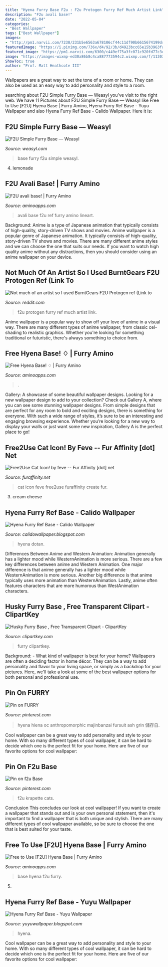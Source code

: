 ```yaml
---
title: "Hyena Furry Base F2u : F2u Protogen Furry Ref Much Artist Link"
description: "F2u avali base!"
date: "2022-05-04"
categories:
- "Best Wallpaper"
tags: ["Best Wallpaper"]
images:
- "http://pm1.narvii.com/7238/231b5e6563a678106cf44c11df90b6615674199dr1-1280-714v2_uhq.jpg"
featuredImage: "https://i.pinimg.com/736x/d4/92/3b/d4923bcc65e15b3963fa7870c153f239.jpg"
featured_image: "https://pm1.narvii.com/6300/c449ef75a3fc071c920fd77c3c4aa80d5c0a9442_00.jpg"
image: "https://images-wixmp-ed30a86b8c4ca887773594c2.wixmp.com/f/11303daa-cc68-420d-9d8d-f9858b1282d1/ddyhxac-5492481e-458d-44f1-80bb-5623193b6bc1.jpg/v1/fill/w_800,h_1143,q_75,strp/hyena_furry_by_darohid_ddyhxac-fullview.jpg?token=eyJ0eXAiOiJKV1QiLCJhbGciOiJIUzI1NiJ9.eyJzdWIiOiJ1cm46YXBwOiIsImlzcyI6InVybjphcHA6Iiwib2JqIjpbW3sicGF0aCI6IlwvZlwvMTEzMDNkYWEtY2M2OC00MjBkLTlkOGQtZjk4NThiMTI4MmQxXC9kZHloeGFjLTU0OTI0ODFlLTQ1OGQtNDRmMS04MGJiLTU2MjMxOTNiNmJjMS5qcGciLCJoZWlnaHQiOiI8PTExNDMiLCJ3aWR0aCI6Ijw9ODAwIn1dXSwiYXVkIjpbInVybjpzZXJ2aWNlOmltYWdlLndhdGVybWFyayJdLCJ3bWsiOnsicGF0aCI6Ilwvd21cLzExMzAzZGFhLWNjNjgtNDIwZC05ZDhkLWY5ODU4YjEyODJkMVwvZGFyb2hpZC00LnBuZyIsIm9wYWNpdHkiOjk1LCJwcm9wb3J0aW9ucyI6MC40NSwiZ3Jhdml0eSI6ImNlbnRlciJ9fQ.JW8MeYtx8BAUB1p9B5QMQ1nq45RDHOws4BVb0cPtXa4"
ShowToc: true
author: "Prof. Matt Heathcote III"
---
```



Wallpapers are a great way to set the tone of a room or home. They can also be used as an easy way to add personality and style to a room.

	

		
searching about F2U Simple Furry Base — Weasyl you've visit to the right web. We have 11 Pictures about F2U Simple Furry Base — Weasyl like Free to Use [F2U] Hyena Base | Furry Amino, Hyena Furry Ref Base - Yuyu Wallpaper and also Hyena Furry Ref Base - Calido Wallpaper. Here it is:
		
    
## F2U Simple Furry Base — Weasyl

<img loading=lazy src="https://cdn.weasyl.com/~lezified/submissions/1475074/44e3fd61d0fbea901f6bd63cebf4c1c8cb084e5021a13222a669421becbb8143/lezified-f2u-simple-furry-base.png" onerror="this.onerror=null;this.src='https://tse4.mm.bing.net/th?id=OIP.Pom19-kDJMxxsRLhO5JNdwHaJ4&amp;pid=15.1';" alt="F2U Simple Furry Base — Weasyl">

_Source: weasyl.com_

>base furry f2u simple weasyl. 

	

4. lemonade 

    
## F2U Avali Base! | Furry Amino

<img loading=lazy src="http://pm1.narvii.com/7238/231b5e6563a678106cf44c11df90b6615674199dr1-1280-714v2_uhq.jpg" onerror="this.onerror=null;this.src='https://tse4.mm.bing.net/th?id=OIP.chjZYvl5kz0_idTYZ5hRJAHaEI&amp;pid=15.1';" alt="F2U avali base! | Furry Amino">

_Source: aminoapps.com_

>avali base f2u ref furry amino lineart. 

	

Background: Anime is a type of Japanese animation that typically consists of high-quality, story-driven TV shows and movies.
Anime wallpaper is a popular genre of Japanese animation. It typically consists of high-quality, story-driven TV shows and movies. There are many different anime styles and we can choose the one that suits our needs. If you want to watch high quality anime without any distractions, then you should consider using an anime wallpaper on your device.

    
## Not Much Of An Artist So I Used BurntGears F2U Protogen Ref (Link To

<img loading=lazy src="https://preview.redd.it/3q78igtffc241.png?width=960&amp;crop=smart&amp;auto=webp&amp;s=b5e79c31ae69fadd2cf43407ea2403109c4ed555" onerror="this.onerror=null;this.src='https://tse3.mm.bing.net/th?id=OIP.bKJ1k3iJkU6teNMar07BcwHaFB&amp;pid=15.1';" alt="Not much of an artist so I used BurntGears F2U Protogen ref (Link to">

_Source: reddit.com_

>f2u protogen furry ref much artist link. 

	

Anime wallpaper is a popular way to show off your love of anime in a visual way. There are many different types of anime wallpaper, from classic cel-shading to realistic graphics. Whether you're looking for something traditional or futuristic, there's always something to choice from.

    
## Free Hyena Base! ♢ | Furry Amino

<img loading=lazy src="https://pm1.narvii.com/6300/c449ef75a3fc071c920fd77c3c4aa80d5c0a9442_00.jpg" onerror="this.onerror=null;this.src='https://tse3.mm.bing.net/th?id=OIP.MBgUTQTJSdgyLIPOMjCB4gHaFI&amp;pid=15.1';" alt="Free Hyena Base! ♢ | Furry Amino">

_Source: aminoapps.com_

>. 

	

Gallery: A showcase of some beautiful wallpaper designs.
Looking for a new wallpaper design to add to your collection? Check out Gallery A, where you can see some stunning wallpaper designs. From simple designs that are perfect for any room to bold and exciting designs, there is something for everyone. With such a wide range of styles, it’s sure to be an interesting and engaging browsing experience. Whether you’re looking for a new way to display your walls or just want some new inspiration, Gallery A is the perfect place to go!





	
	
    
## Free2Use Cat Icon! By Feve -- Fur Affinity [dot] Net

<img loading=lazy src="https://t.facdn.net/17865468@800-1443985006.jpg" onerror="this.onerror=null;this.src='https://tse2.mm.bing.net/th?id=OIP.isEhoyB-ICPjPgcryHHCfwHaHa&amp;pid=15.1';" alt="Free2Use Cat Icon! by feve -- Fur Affinity [dot] net">

_Source: furaffinity.net_

>cat icon feve free2use furaffinity create fur. 

	

3. cream cheese 

    
## Hyena Furry Ref Base - Calido Wallpaper

<img loading=lazy src="https://d.furaffinity.net/art/dreamthlef/1470873006/1470873006.dreamthlef_dotan.png" onerror="this.onerror=null;this.src='https://tse2.mm.bing.net/th?id=OIP.qJV_uXTpp9TJ7X_wMIYfCQHaE7&amp;pid=15.1';" alt="Hyena Furry Ref Base - Calido Wallpaper">

_Source: calidowallpaper.blogspot.com_

>hyena dotan. 

	

Differences Between Anime and Western Animation: Animation generally has a lighter mood while WesternAnimation is more serious.
There are a few key differences between anime and Western Animation. One major difference is that anime generally has a lighter mood while WesternAnimation is more serious. Another big difference is that anime typically uses more animation than WesternAnimation. Lastly, anime often features characters that are more humorous than WestAnimation characters.

    
## Husky Furry Base , Free Transparent Clipart - ClipartKey

<img loading=lazy src="https://www.clipartkey.com/mpngs/m/66-661949_husky-furry-base.png" onerror="this.onerror=null;this.src='https://tse1.mm.bing.net/th?id=OIP.M27o9HgRZ77abxpKIeahCwHaEj&amp;pid=15.1';" alt="Husky Furry Base , Free Transparent Clipart - ClipartKey">

_Source: clipartkey.com_

>furry clipartkey. 

	

Background: - What kind of wallpaper is best for your home?
Wallpapers are often a deciding factor in home décor. They can be a way to add personality and flavor to your living space, or simply as a backdrop for your pictures. Here, we'll take a look at some of the best wallpaper options for both personal and professional use.

    
## Pin On FURRY

<img loading=lazy src="https://i.pinimg.com/originals/e7/46/a3/e746a3040b9746e9b5a79d06efd0c43e.jpg" onerror="this.onerror=null;this.src='https://tse4.mm.bing.net/th?id=OIP.derevJLzUXBulMS6ufejrQHaLH&amp;pid=15.1';" alt="Pin on FURRY">

_Source: pinterest.com_

>hyena hiena oc anthropomorphic majinbanzai fursuit ash grin 儲存自. 

	

Cool wallpaper can be a great way to add personality and style to your home. With so many different types of cool wallpaper, it can be hard to decide which one is the perfect fit for your home. Here are five of our favorite options for cool wallpaper: 

    
## Pin On F2u Base

<img loading=lazy src="https://i.pinimg.com/736x/d4/92/3b/d4923bcc65e15b3963fa7870c153f239.jpg" onerror="this.onerror=null;this.src='https://tse1.mm.bing.net/th?id=OIP.B-J4Qy5juyfzK_4b1nKhaAHaGt&amp;pid=15.1';" alt="Pin on f2u Base">

_Source: pinterest.com_

>f2u krapette cats. 

	

Conclusion
This concludes our look at cool wallpaper! If you want to create a wallpaper that stands out and is your own personal statement, then it's important to find a wallpaper that is both unique and stylish. There are many different types of cool wallpaper available, so be sure to choose the one that is best suited for your taste.

    
## Free To Use [F2U] Hyena Base | Furry Amino

<img loading=lazy src="https://pm1.narvii.com/6549/1e63b0eca6443ecb4d4a4b494a447436eceb3296_hq.jpg" onerror="this.onerror=null;this.src='https://tse2.mm.bing.net/th?id=OIP.m5Ngb29iDp-YFH5XfWOHCAHaOn&amp;pid=15.1';" alt="Free to Use [F2U] Hyena Base | Furry Amino">

_Source: aminoapps.com_

>base hyena f2u furry. 

	

5.

    
## Hyena Furry Ref Base - Yuyu Wallpaper

<img loading=lazy src="https://images-wixmp-ed30a86b8c4ca887773594c2.wixmp.com/f/11303daa-cc68-420d-9d8d-f9858b1282d1/ddyhxac-5492481e-458d-44f1-80bb-5623193b6bc1.jpg/v1/fill/w_800,h_1143,q_75,strp/hyena_furry_by_darohid_ddyhxac-fullview.jpg?token=eyJ0eXAiOiJKV1QiLCJhbGciOiJIUzI1NiJ9.eyJzdWIiOiJ1cm46YXBwOiIsImlzcyI6InVybjphcHA6Iiwib2JqIjpbW3sicGF0aCI6IlwvZlwvMTEzMDNkYWEtY2M2OC00MjBkLTlkOGQtZjk4NThiMTI4MmQxXC9kZHloeGFjLTU0OTI0ODFlLTQ1OGQtNDRmMS04MGJiLTU2MjMxOTNiNmJjMS5qcGciLCJoZWlnaHQiOiI8PTExNDMiLCJ3aWR0aCI6Ijw9ODAwIn1dXSwiYXVkIjpbInVybjpzZXJ2aWNlOmltYWdlLndhdGVybWFyayJdLCJ3bWsiOnsicGF0aCI6Ilwvd21cLzExMzAzZGFhLWNjNjgtNDIwZC05ZDhkLWY5ODU4YjEyODJkMVwvZGFyb2hpZC00LnBuZyIsIm9wYWNpdHkiOjk1LCJwcm9wb3J0aW9ucyI6MC40NSwiZ3Jhdml0eSI6ImNlbnRlciJ9fQ.JW8MeYtx8BAUB1p9B5QMQ1nq45RDHOws4BVb0cPtXa4" onerror="this.onerror=null;this.src='https://tse1.mm.bing.net/th?id=OIP.gLzxGFxL4PNCiV63ELMqwwHaKl&amp;pid=15.1';" alt="Hyena Furry Ref Base - Yuyu Wallpaper">

_Source: yuyuwallpaper.blogspot.com_

>hyena. 

	

Cool wallpaper can be a great way to add personality and style to your home. With so many different types of cool wallpaper, it can be hard to decide which one is the perfect fit for your home. Here are five of our favorite options for cool wallpaper: 


